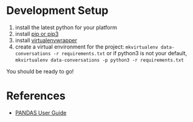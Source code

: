 Development Setup
=================

1. install the latest python for your platform
2. install [pip or pip3]()
3. install [virtualenvwrapper](https://virtualenvwrapper.readthedocs.io/en/latest/install.html#python-versions)
4. create a virtual environment for the project: `mkvirtualenv data-conversations -r requirements.txt` or if python3 is not your default, `mkvirtualenv data-conversations -p python3 -r requirements.txt`

You should be ready to go!

References
==========
- [PANDAS User Guide](https://pandas.pydata.org/docs/user_guide/index.html)
